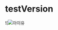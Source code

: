 # testVersion
![![아이유](https://user-images.githubusercontent.com/108962894/178085981-3c4028e7-600f-4915-8d5b-083e8874f6be.jpg)
